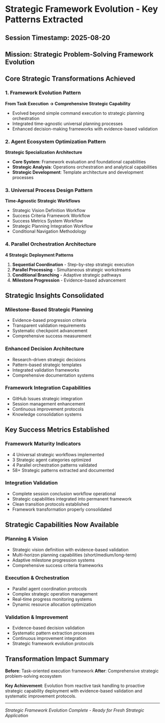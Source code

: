 # Strategic Framework Evolution - Key Patterns Extracted

## Session Timestamp: 2025-08-20
## Mission: Strategic Problem-Solving Framework Evolution

## Core Strategic Transformations Achieved

### 1. Framework Evolution Pattern
**From Task Execution → Comprehensive Strategic Capability**
- Evolved beyond simple command execution to strategic planning orchestration
- Integrated time-agnostic universal planning processes
- Enhanced decision-making frameworks with evidence-based validation

### 2. Agent Ecosystem Optimization Pattern  
**Strategic Specialization Architecture**
- **Core System**: Framework evaluation and foundational capabilities
- **Strategic Analysis**: Operations orchestration and analytical capabilities
- **Strategic Development**: Template architecture and development processes

### 3. Universal Process Design Pattern
**Time-Agnostic Strategic Workflows**
- Strategic Vision Definition Workflow
- Success Criteria Framework Workflow  
- Success Metrics System Workflow
- Strategic Planning Integration Workflow
- Conditional Navigation Methodology

### 4. Parallel Orchestration Architecture
**4 Strategic Deployment Patterns**
1. **Sequential Coordination** - Step-by-step strategic execution
2. **Parallel Processing** - Simultaneous strategic workstreams  
3. **Conditional Branching** - Adaptive strategic pathways
4. **Milestone Progression** - Evidence-based advancement

## Strategic Insights Consolidated

### Milestone-Based Strategic Planning
- Evidence-based progression criteria
- Transparent validation requirements
- Systematic checkpoint advancement
- Comprehensive success measurement

### Enhanced Decision Architecture
- Research-driven strategic decisions
- Pattern-based strategic templates
- Integrated validation frameworks
- Comprehensive documentation systems

### Framework Integration Capabilities
- GitHub Issues strategic integration
- Session management enhancement
- Continuous improvement protocols
- Knowledge consolidation systems

## Key Success Metrics Established

### Framework Maturity Indicators
- 4 Universal strategic workflows implemented
- 3 Strategic agent categories optimized
- 4 Parallel orchestration patterns validated
- 58+ Strategic patterns extracted and documented

### Integration Validation
- Complete session conclusion workflow operational
- Strategic capabilities integrated into permanent framework
- Clean transition protocols established
- Framework transformation properly consolidated

## Strategic Capabilities Now Available

### Planning & Vision
- Strategic vision definition with evidence-based validation
- Multi-horizon planning capabilities (short/medium/long-term)
- Adaptive milestone progression systems
- Comprehensive success criteria frameworks

### Execution & Orchestration
- Parallel agent coordination protocols
- Complex strategic operation management
- Real-time progress monitoring systems
- Dynamic resource allocation optimization

### Validation & Improvement
- Evidence-based decision validation
- Systematic pattern extraction processes
- Continuous improvement integration
- Strategic framework evolution protocols

## Transformation Impact Summary

**Before**: Task-oriented execution framework
**After**: Comprehensive strategic problem-solving ecosystem

**Key Achievement**: Evolution from reactive task handling to proactive strategic capability deployment with evidence-based validation and systematic improvement protocols.

---

*Strategic Framework Evolution Complete - Ready for Fresh Strategic Application*